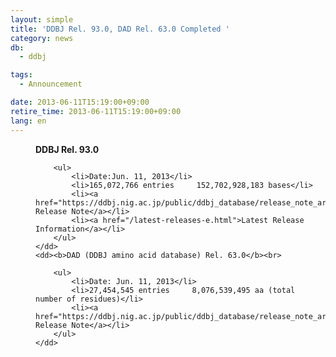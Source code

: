 ```yaml
---
layout: simple
title: 'DDBJ Rel. 93.0, DAD Rel. 63.0 Completed '
category: news
db:
  - ddbj

tags:
  - Announcement

date: 2013-06-11T15:19:00+09:00
retire_time: 2013-06-11T15:19:00+09:00
lang: en
---
```


<html>

<dl>
    <dd><b>DDBJ Rel. 93.0</b><br>

        <ul>
            <li>Date:Jun. 11, 2013</li>
            <li>165,072,766 entries     152,702,928,183 bases</li>
            <li><a href="https://ddbj.nig.ac.jp/public/ddbj_database/release_note_archive/ddbj/ddbjrel.93.txt">DDBJ Release Note</a></li>
            <li><a href="/latest-releases-e.html">Latest Release Information</a></li>
        </ul>
    </dd>
    <dd><b>DAD (DDBJ amino acid database) Rel. 63.0</b><br>

        <ul>
            <li>Date: Jun. 11, 2013</li>
            <li>27,454,545 entries     8,076,539,495 aa (total number of residues)</li>
            <li><a href="https://ddbj.nig.ac.jp/public/ddbj_database/release_note_archive/dad/dadrel.63.txt">DAD Release Note</a></li>
        </ul>
    </dd>
</dl>
</html>
